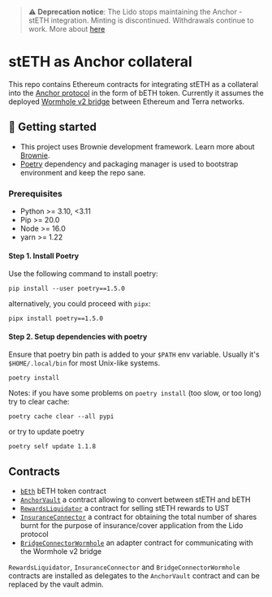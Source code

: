 > **⚠️  Deprecation notice**: The Lido stops maintaining the Anchor - stETH integration. Minting is discontinued. Withdrawals continue to work.
More about [here](https://research.lido.fi/t/sunsetting-lido-on-terra/2367)

# stETH as Anchor collateral

This repo contains Ethereum contracts for integrating stETH as a collateral into the [Anchor protocol] in the form of bETH token. Currently it assumes the deployed [Wormhole v2 bridge] between Ethereum and Terra networks.

[Anchor protocol]: http://anchorprotocol.com
[Wormhole v2 bridge]: https://github.com/certusone/wormhole

## 🏁 Getting started

- This project uses Brownie development framework. Learn more about
[Brownie](https://eth-brownie.readthedocs.io/en/stable/index.html).
- [Poetry](https://python-poetry.org/) dependency and packaging manager is used
to bootstrap environment and keep the repo sane.

### Prerequisites

- Python >= 3.10, <3.11
- Pip >= 20.0
- Node >= 16.0
- yarn >= 1.22

#### Step 1. Install Poetry

Use the following command to install poetry:

```shell
pip install --user poetry==1.5.0
```

alternatively, you could proceed with `pipx`:

```shell
pipx install poetry==1.5.0
```

#### Step 2. Setup dependencies with poetry

Ensure that poetry bin path is added to your `$PATH` env variable.
Usually it's `$HOME/.local/bin` for most Unix-like systems.

```shell
poetry install
```

Notes: if you have some problems on `poetry install` (too slow, or too long) try to clear cache:
```shell
poetry cache clear --all pypi
```

or try to update poetry
```shell
poetry self update 1.1.8
```

## Contracts

* [`bEth`](./contracts/bEth.vy) bETH token contract
* [`AnchorVault`](./contracts/AnchorVault.vy) a contract allowing to convert between stETH and bETH
* [`RewardsLiquidator`](./contracts/RewardsLiquidator.vy) a contract for selling stETH rewards to UST
* [`InsuranceConnector`](./contracts/InsuranceConnector.vy) a contract for obtaining the total number of shares burnt for the purpose of insurance/cover application from the Lido protocol
* [`BridgeConnectorWormhole`](./contracts/BridgeConnectorWormhole.vy) an adapter contract for communicating with the Wormhole v2 bridge

`RewardsLiquidator`, `InsuranceConnector` and `BridgeConnectorWormhole` contracts are installed as delegates to the `AnchorVault` contract and can be replaced by the vault admin.
